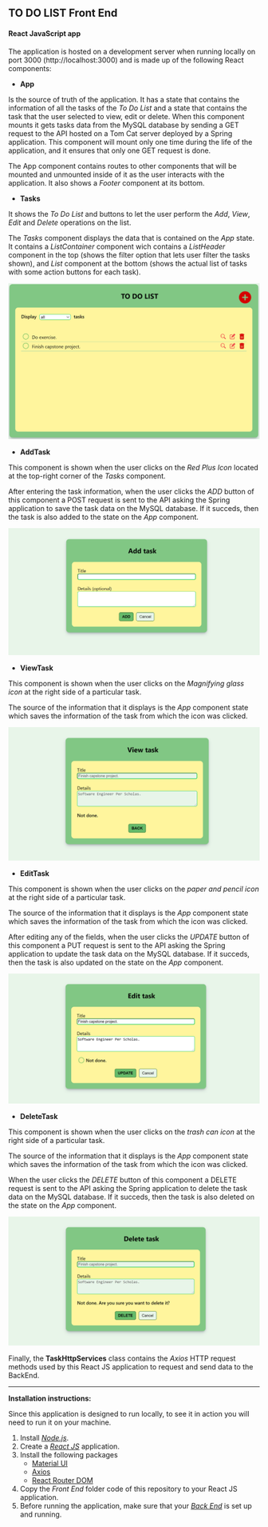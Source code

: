 ## TO DO LIST Front End
#### React JavaScript app

The application is hosted on a development server when running locally on port 3000 (http://localhost:3000) and is made up of the following React components:

* **App** 

Is the source of truth of the application. It has a state that contains the information of all the tasks of the *To Do List* and a state that contains the task that the user selected to view, edit or delete. When this component mounts it gets tasks data from the MySQL database by sending a GET request to the API hosted on a Tom Cat server deployed by a Spring application. This component will mount only one time during the life of the application, and it ensures that only one GET request is done.

The App component contains routes to other components that will be mounted and unmounted inside of it as the user interacts with the application. It also shows a *Footer* component at its bottom.

* **Tasks** 

It shows the *To Do List* and buttons to let the user perform the *Add*, *View*, *Edit* and *Delete* operations on the list.

The *Tasks* component displays the data that is contained on the *App* state. It contains a *ListContainer* component wich contains a *ListHeader* component in the top (shows the filter option that lets user filter the tasks shown), and *List* component at the bottom (shows the actual list of tasks with some action buttons for each task).

![Tasks component](./tasks.png "Tasks component")

* **AddTask** 

This component is shown when the user clicks on the *Red Plus Icon* located at the top-right corner of the *Tasks* component. 

After entering the task information, when the user clicks the *ADD* button of this component a POST request is sent to the API asking the Spring application to save the task data on the MySQL database. If it succeds, then the task is also added to the state on the *App* component.

![AddTask component](./addtask.png "AddTask component")

* **ViewTask** 

This component is shown when the user clicks on the *Magnifying glass icon* at the right side of a particular task. 

The source of the information that it displays is the *App* component state which saves the information of the task from which the icon was clicked.

![ViewTask component](./viewtask.png "ViewTask component")

* **EditTask** 

This component is shown when the user clicks on the *paper and pencil icon* at the right side of a particular task. 

The source of the information that it displays is the *App* component state which saves the information of the task from which the icon was clicked.

After editing any of the fields, when the user clicks the *UPDATE* button of this component a PUT request is sent to the API asking the Spring application to update the task data on the MySQL database. If it succeds, then the task is also updated on the state on the *App* component.

![EditTask component](./edittask.png "EditTask component")

* **DeleteTask** 

This component is shown when the user clicks on the *trash can icon* at the right side of a particular task. 

The source of the information that it displays is the *App* component state which saves the information of the task from which the icon was clicked.

When the user clicks the *DELETE* button of this component a DELETE request is sent to the API asking the Spring application to delete the task data on the MySQL database. If it succeds, then the task is also deleted on the state on the *App* component.

![DeleteTask component](./deletetask.png "DeleteTask component")


Finally, the **TaskHttpServices** class contains the *Axios* HTTP request methods used by this React JS application to request and send data to the BackEnd.

___

**Installation instructions:**

Since this application is designed to run locally, to see it in action you will need to run it on your machine.

1. Install [*Node.js*](https://nodejs.org/en/download/).
2. Create a [*React JS*](https://create-react-app.dev/docs/getting-started) application.
3. Install the following packages
    - [Material UI](https://mui.com/)
    - [Axios](https://axios-http.com/docs/intro)
    - [React Router DOM](https://reactrouter.com/web/guides/quick-start)
4. Copy the *Front End* folder code of this repository to your React JS application.
5. Before running the application, make sure that your [*Back End*](https://github.com/hjorozco/to-do-list-full-stack-application/tree/main/to-do-list-back-end) is set up and running.
